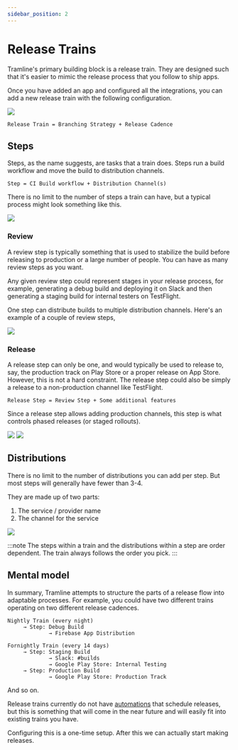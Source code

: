 ```yaml
---
sidebar_position: 2
---
```


# Release Trains

Tramline's primary building block is a release train. They are designed such that it's easier to mimic the release process that you follow to ship apps.

Once you have added an app and configured all the integrations, you can add a new release train with the following configuration.

![](/img/new-train.png)

```
Release Train = Branching Strategy + Release Cadence
```

## Steps

Steps, as the name suggests, are tasks that a train does. Steps run a build workflow and move the build to distribution channels.

```
Step = CI Build workflow + Distribution Channel(s)
```

There is no limit to the number of steps a train can have, but a typical process might look something like this.

![](/img/standard-steps.png)

### Review

A review step is typically something that is used to stabilize the build before releasing to production or a large number of people. You can have as many review steps as you want.

Any given review step could represent stages in your release process, for example, generating a debug build and deploying it on Slack and then generating a staging build for internal testers on TestFlight.

One step can distribute builds to multiple distribution channels. Here's an example of a couple of review steps,

![](/img/review-steps.png)

### Release

A release step can only be one, and would typically be used to release to, say, the production track on Play Store or a proper release on App Store. However, this is not a hard constraint. The release step could also be simply a release to a non-production channel like TestFlight.

```
Release Step = Review Step + Some additional features
```

Since a release step allows adding production channels, this step is what controls phased releases (or staged rollouts).

![](/img/ios-staged-rollout.png)
![](/img/staged-rollout.png)

## Distributions

There is no limit to the number of distributions you can add per step. But most steps will generally have fewer than 3-4.

They are made up of two parts:

1. The service / provider name
2. The channel for the service

![](/img/distributions.png)

:::note
The steps within a train and the distributions within a step are order dependent. The train always follows the order you pick.
:::

## Mental model

In summary, Tramline attempts to structure the parts of a release flow into adaptable processes. For example, you could have two different trains operating on two different release cadences.

```
Nightly Train (every night)
     → Step: Debug Build
             → Firebase App Distribution

Fornightly Train (every 14 days)
     → Step: Staging Build
             → Slack: #builds
             → Google Play Store: Internal Testing
     → Step: Production Build
             → Google Play Store: Production Track
```

And so on.

Release trains currently do not have [automations](/automations) that schedule releases, but this is something that will come in the near future and will easily fit into existing trains you have.

Configuring this is a one-time setup. After this we can actually start making releases.
